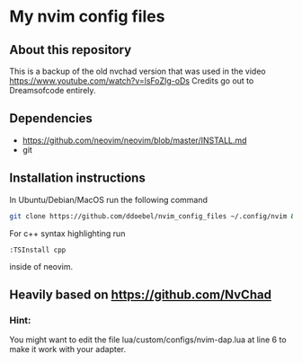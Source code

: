 # My nvim config files
## About this repository
This is a backup of the old nvchad version that was used in the video https://www.youtube.com/watch?v=lsFoZIg-oDs 
Credits go out to Dreamsofcode entirely. 
## Dependencies

- https://github.com/neovim/neovim/blob/master/INSTALL.md
- git

## Installation instructions
In Ubuntu/Debian/MacOS run the following command 
``` bash
git clone https://github.com/ddoebel/nvim_config_files ~/.config/nvim && nvim
```
For c++ syntax highlighting run 
```
:TSInstall cpp
```
inside of neovim. 
## Heavily based on https://github.com/NvChad


### Hint: 
You might want to edit the file lua/custom/configs/nvim-dap.lua at line 6 to make it work with your adapter. 
